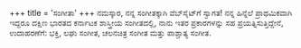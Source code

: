 +++
title = 'ಸಂಗೀತಾ'
+++
ನಮಸ್ಕಾರ, ನನ್ನ ಸಂಗೀತಕ್ಕಾಗಿ ವೆಬ್‌ಸೈಟ್‌ಗೆ ಸ್ವಾಗತ! ನನ್ನ ಹಿನ್ನೆಲೆ ಪ್ರಾಥಮಿಕವಾಗಿ ಇದ್ದರೂ
ದಕ್ಷಿಣ ಭಾರತದ ಕರ್ನಾಟಕ ಶಾಸ್ತ್ರೀಯ ಸಂಗೀತದಲ್ಲಿ, ನಾನು ಇತರ ಪ್ರಕಾರಗಳನ್ನು ಸಹ ಪ್ರಯತ್ನಿಸುತ್ತಿದ್ದೇನೆ, ಉದಾಹರಣೆಗೆ: ಭಕ್ತಿ,
ಲಘು ಸಂಗೀತ, ಚಲನಚಿತ್ರ ಸಂಗೀತ ಮತ್ತು ಪಾಶ್ಚಾತ್ಯ ಸಂಗೀತ.